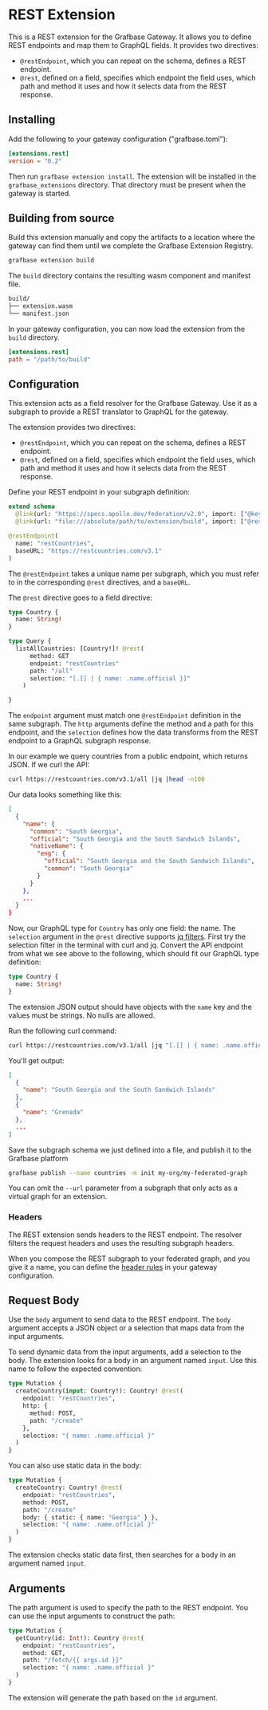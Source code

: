 # REST Extension

This is a REST extension for the Grafbase Gateway. It allows you to define REST endpoints and map them to GraphQL fields. It provides two directives:

- `@restEndpoint`, which you can repeat on the schema, defines a REST endpoint.
- `@rest`, defined on a field, specifies which endpoint the field uses, which path and method it uses and how it selects data from the REST response.

## Installing

Add the following to your gateway configuration ("grafbase.toml"):

```toml
[extensions.rest]
version = "0.2"
```

Then run `grafbase extension install`. The extension will be installed in the `grafbase_extensions` directory. That directory must be present when the gateway is started.

## Building from source

Build this extension manually and copy the artifacts to a location where the gateway can find them until we complete the Grafbase Extension Registry.

```bash
grafbase extension build
```

The `build` directory contains the resulting wasm component and manifest file.

```bash
build/
├── extension.wasm
└── manifest.json
```

In your gateway configuration, you can now load the extension from the `build` directory.

```toml
[extensions.rest]
path = "/path/to/build"
```

## Configuration

This extension acts as a field resolver for the Grafbase Gateway. Use it as a subgraph to provide a REST translator to GraphQL for the gateway.

The extension provides two directives:

- `@restEndpoint`, which you can repeat on the schema, defines a REST endpoint.
- `@rest`, defined on a field, specifies which endpoint the field uses, which path and method it uses and how it selects data from the REST response.

Define your REST endpoint in your subgraph definition:

```graphql
extend schema
  @link(url: "https://specs.apollo.dev/federation/v2.0", import: ["@key", "@shareable"])
  @link(url: "file:///absolute/path/to/extension/build", import: ["@restEndpoint", "@rest"])

@restEndpoint(
  name: "restCountries",
  baseURL: "https://restcountries.com/v3.1"
)
```

The `@restEndpoint` takes a unique name per subgraph, which you must refer to in the corresponding `@rest` directives, and a `baseURL`.

The `@rest` directive goes to a field directive:

```graphql
type Country {
  name: String!
}

type Query {
  listAllCountries: [Country!]! @rest(
      method: GET
      endpoint: "restCountries"
      path: "/all"
      selection: "[.[] | { name: .name.official }]"
    )

}
```

The `endpoint` argument must match one `@restEndpoint` definition in the same subgraph. The `http` arguments define the method and a path for this endpoint, and the `selection` defines how the data transforms from the REST endpoint to a GraphQL subgraph response.

In our example we query countries from a public endpoint, which returns JSON. If we curl the API:

```bash
curl https://restcountries.com/v3.1/all |jq |head -n100
```

Our data looks something like this:

```json
[
  {
    "name": {
      "common": "South Georgia",
      "official": "South Georgia and the South Sandwich Islands",
      "nativeName": {
        "eng": {
          "official": "South Georgia and the South Sandwich Islands",
          "common": "South Georgia"
        }
      }
    },
    ...
  }
}
```

Now, our GraphQL type for `Country` has only one field: the name. The `selection` argument in the `@rest` directive supports [jq filters](https://jqlang.org/manual/). First try the selection filter in the terminal with curl and jq. Convert the API endpoint from what we see above to the following, which should fit our GraphQL type definition:

```graphql
type Country {
  name: String!
}
```

The extension JSON output should have objects with the `name` key and the values must be strings. No nulls are allowed.

Run the following curl command:

```bash
curl https://restcountries.com/v3.1/all |jq "[.[] | { name: .name.official }]"
```

You'll get output:

```json
[
  {
    "name": "South Georgia and the South Sandwich Islands"
  },
  {
    "name": "Grenada"
  },
  ...
]
```

Save the subgraph schema we just defined into a file, and publish it to the Grafbase platform

```bash
grafbase publish --name countries -m init my-org/my-federated-graph
```

You can omit the `--url` parameter from a subgraph that only acts as a virtual graph for an extension.

### Headers

The REST extension sends headers to the REST endpoint. The resolver filters the request headers and uses the resulting subgraph headers.

When you compose the REST subgraph to your federated graph, and you give it a name, you can define the [header rules](https://grafbase.com/docs/reference/gateway/configuration/subgraph-configuration#header-rules) in your gateway configuration.

## Request Body

Use the `body` argument to send data to the REST endpoint. The `body` argument accepts a JSON object or a selection that maps data from the input arguments.

To send dynamic data from the input arguments, add a selection to the body. The extension looks for a body in an argument named `input`. Use this name to follow the expected convention:

```graphql
type Mutation {
  createCountry(input: Country!): Country! @rest(
    endpoint: "restCountries",
    http: {
      method: POST,
      path: "/create"
    },
    selection: "{ name: .name.official }"
  )
}
```

You can also use static data in the body:

```graphql
type Mutation {
  createCountry: Country! @rest(
    endpoint: "restCountries",
    method: POST,
    path: "/create"
    body: { static: { name: "Georgia" } },
    selection: "{ name: .name.official }"
  )
}
```

The extension checks static data first, then searches for a body in an argument named `input`.

## Arguments

The path argument is used to specify the path to the REST endpoint. You can use the input arguments to construct the path:

```graphql
type Mutation {
  getCountry(id: Int!): Country @rest(
    endpoint: "restCountries",
    method: GET,
    path: "/fetch/{{ args.id }}"
    selection: "{ name: .name.official }"
  )
}
```

The extension will generate the path based on the `id` argument.
